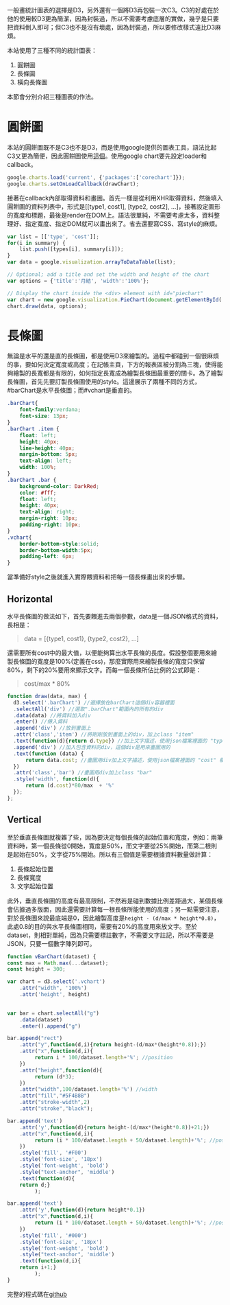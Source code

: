 一般畫統計圖表的選擇是D3，另外還有一個將D3再包裝一次C3。C3的好處在於他的使用較D3更為簡潔，因為封裝過，所以不需要考慮底層的實做，幾乎是只要把資料倒入即可；但C3也不是沒有壞處，因為封裝過，所以要修改樣式遠比D3麻煩。

本站使用了三種不同的統計圖表：

1. 圓餅圖
2. 長條圖
3. 橫向長條圖

本節會分別介紹三種圖表的作法。

# 圓餅圖
本站的圓餅圖既不是C3也不是D3，而是使用google提供的圖表工具，語法比起C3又更為簡便，因此圓餅圖使用[這個](https://www.gstatic.com/charts/loader.js)。使用google chart要先設定loader和callback。

```js
google.charts.load('current', {'packages':['corechart']});
google.charts.setOnLoadCallback(drawChart);
```

接著在callback內部取得資料和畫圖。首先一樣是從利用XHR取得資料，然後填入圓餅圖的資料列表中，形式是[[type1, cost1], [type2, cost2], ...]，接著設定圖形的寬度和標題，最後是render在DOM上。語法很單純，不需要考慮太多，資料整理好、指定寬度、指定DOM就可以畫出來了。省去還要寫CSS、寫style的麻煩。

```js
var list = [['type', 'cost']];
for(i in summary) {
    list.push([types[i], summary[i]]);
}
var data = google.visualization.arrayToDataTable(list);

// Optional; add a title and set the width and height of the chart
var options = {'title':'月結', 'width':'100%'};

// Display the chart inside the <div> element with id="piechart"
var chart = new google.visualization.PieChart(document.getElementById('piechart'));
chart.draw(data, options);
```

# 長條圖
無論是水平的還是直的長條圖，都是使用D3來繪製的。過程中都碰到一個很麻煩的事，要如何決定寬度或高度；在記帳主頁，下方的報表區被分割為三塊，使得能夠繪製的長寬都是有限的，如何指定長寬成為繪製長條圖最重要的關卡。為了繪製長條圖，首先先要訂製長條圖使用的style。這邊展示了兩種不同的方式，#barChart是水平長條圖；而#vchart是垂直的。

```css
.barChart{
	font-family:verdana;
	font-size: 13px;
}
.barChart .item {
	float: left;
	height: 40px;
	line-height: 40px;
	margin-bottom: 5px;
	text-align: left;
	width: 100%;
}
.barChart .bar {
	background-color: DarkRed;
	color: #fff;
	float: left;
	height: 40px;
	text-align: right;
	margin-right: 10px;
	padding-right: 10px;
}
.vchart{
	border-bottom-style:solid;
	border-bottom-width:5px;
	padding-left: 6px;
}
```

當準備好style之後就進入實際餵資料和把每一個長條畫出來的步驟。

## Horizontal
水平長條圖的做法如下，首先要餵進去兩個參數，data是一個JSON格式的資料，長相是：
> data = [{type1, cost1}, {type2, cost2}, ...]

還需要所有cost中的最大值，以便能夠算出水平長條的長度。假設整個要用來繪製長條圖的寬度是100%(定義在css)，那麼實際用來繪製長條的寬度只保留80%，剩下的20%要用來顯示文字。而每一個長條所佔比例的公式即是：
> cost/max * 80%

```js
function draw(data, max) {
  d3.select('.barChart') //選擇放在barChart這個div容器裡面
  .selectAll('div') //選取".barChart"範圍內的所有的div
  .data(data) //將資料加入div
  .enter() //傳入資料
  .append('div') //放到畫面上
  .attr('class','item') //將剛剛放到畫面上的div，加上class "item"
  .text(function(d){return d.type}) //加上文字描述，使用json檔案裡面的 "type" 欄位
  .append('div') //加入包含資料的div，這個div是用來畫圖用的
  .text(function (data) {
      return data.cost; //畫圖用div加上文字描述，使用json檔案裡面的 "cost" 欄位
  })
  .attr('class','bar') //畫圖用div加上class "bar"
  .style('width', function(d){
      return (d.cost)*80/max  + '%'
  });
};
```

## Vertical
至於垂直長條圖就複雜了些，因為要決定每個長條的起始位置和寬度，例如：兩筆資料時，第一個長條從0開始，寬度是50%，而文字要從25%開始，而第二根則是起始在50%，文字從75%開始。所以有三個值是需要根據資料數量做計算：

1. 長條起始位置
2. 長條寬度
3. 文字起始位置

此外，垂直長條圖的高度有最高限制，不然若是碰到數據比例差距過大，某個長條會佔據過多版面，因此還需要計算每一根長條所能使用的高度；另一點需要注意，對於長條圖來說最底端是0，因此繪製高度是`height - (d/max * height*0.8)`，此處0.8的目的與水平長條圖相同，需要有20%的高度用來放文字。至於dataset，則相對單純，因為只需要標註數字，不需要文字註記，所以不需要是JSON，只要一個數字陣列即可。

```js
function vBarChart(dataset) {
const max = Math.max(...dataset);
const height = 300;

var chart = d3.select('.vchart')
	.attr("width", '100%')
	.attr('height', height)
	

var bar = chart.selectAll("g")
	.data(dataset)
	.enter().append("g")

bar.append("rect")
    .attr("y",function(d,i){return height-(d/max*(height*0.8));})
    .attr("x",function(d,i){
         return i * 100/dataset.length+'%'; //position
    })
    .attr("height",function(d){
         return (d*3);
    })
    .attr("width",100/dataset.length+'%') //width
    .attr("fill","#5F4B8B")
	.attr("stroke-width",2)
	.attr("stroke","black");

bar.append('text')
	.attr('y',function(d){return height-(d/max*(height*0.8))+21;})
	.attr("x",function(d,i){
         return (i * 100/dataset.length + 50/dataset.length)+'%'; //position
    })
	.style('fill', '#F00')
	.style('font-size', '18px')
	.style('font-weight', 'bold')
	.style("text-anchor", 'middle')
	.text(function(d){
	return d;}
		 );

bar.append('text')
	.attr('y',function(d){return height*0.1})
	.attr("x",function(d,i){
         return (i * 100/dataset.length + 50/dataset.length)+'%'; //position
    })
	.style('fill', '#000')
	.style('font-size', '18px')
	.style('font-weight', 'bold')
	.style("text-anchor", 'middle')
	.text(function(d,i){
	return i+1;}
		 );
}
```

完整的程式碼在[github](https://github.com/wirelessr/accounting-apps/tree/master/templateLogReg)